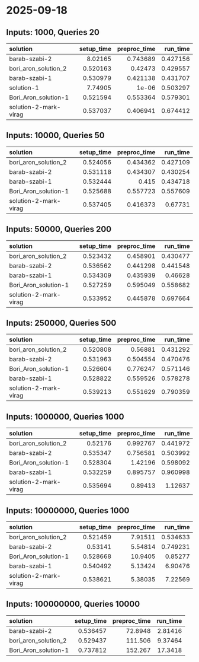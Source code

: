 # 2025-09-18

## Inputs: 1000, Queries 20

| solution              |   setup_time |   preproc_time |   run_time |
|:----------------------|-------------:|---------------:|-----------:|
| barab-szabi-2         |     8.02165  |       0.743689 |   0.427156 |
| bori_aron_solution_2  |     0.520163 |       0.42473  |   0.429557 |
| barab-szabi-1         |     0.530979 |       0.421138 |   0.431707 |
| solution-1            |     7.74905  |       1e-06    |   0.503297 |
| Bori_Aron_solution-1  |     0.521594 |       0.553364 |   0.579301 |
| solution-2-mark-virag |     0.537037 |       0.406941 |   0.674412 |

## Inputs: 10000, Queries 50

| solution              |   setup_time |   preproc_time |   run_time |
|:----------------------|-------------:|---------------:|-----------:|
| bori_aron_solution_2  |     0.524056 |       0.434362 |   0.427109 |
| barab-szabi-2         |     0.531118 |       0.434307 |   0.430254 |
| barab-szabi-1         |     0.532444 |       0.415    |   0.434718 |
| Bori_Aron_solution-1  |     0.525688 |       0.557723 |   0.557609 |
| solution-2-mark-virag |     0.537405 |       0.416373 |   0.67731  |

## Inputs: 50000, Queries 200

| solution              |   setup_time |   preproc_time |   run_time |
|:----------------------|-------------:|---------------:|-----------:|
| bori_aron_solution_2  |     0.523432 |       0.458901 |   0.430477 |
| barab-szabi-2         |     0.536562 |       0.441298 |   0.441548 |
| barab-szabi-1         |     0.534309 |       0.435939 |   0.46628  |
| Bori_Aron_solution-1  |     0.527259 |       0.595049 |   0.558682 |
| solution-2-mark-virag |     0.533952 |       0.445878 |   0.697664 |

## Inputs: 250000, Queries 500

| solution              |   setup_time |   preproc_time |   run_time |
|:----------------------|-------------:|---------------:|-----------:|
| bori_aron_solution_2  |     0.520808 |       0.56881  |   0.431292 |
| barab-szabi-2         |     0.531963 |       0.504554 |   0.470476 |
| Bori_Aron_solution-1  |     0.526604 |       0.776247 |   0.571146 |
| barab-szabi-1         |     0.528822 |       0.559526 |   0.578278 |
| solution-2-mark-virag |     0.539213 |       0.551629 |   0.790359 |

## Inputs: 1000000, Queries 1000

| solution              |   setup_time |   preproc_time |   run_time |
|:----------------------|-------------:|---------------:|-----------:|
| bori_aron_solution_2  |     0.52176  |       0.992767 |   0.441972 |
| barab-szabi-2         |     0.535347 |       0.756581 |   0.503992 |
| Bori_Aron_solution-1  |     0.528304 |       1.42196  |   0.598092 |
| barab-szabi-1         |     0.532259 |       0.895757 |   0.960998 |
| solution-2-mark-virag |     0.535694 |       0.89413  |   1.12637  |

## Inputs: 10000000, Queries 1000

| solution              |   setup_time |   preproc_time |   run_time |
|:----------------------|-------------:|---------------:|-----------:|
| bori_aron_solution_2  |     0.521459 |        7.91511 |   0.534633 |
| barab-szabi-2         |     0.53141  |        5.54814 |   0.749231 |
| Bori_Aron_solution-1  |     0.528668 |       10.9405  |   0.85277  |
| barab-szabi-1         |     0.540492 |        5.13424 |   6.90476  |
| solution-2-mark-virag |     0.538621 |        5.38035 |   7.22569  |

## Inputs: 100000000, Queries 10000

| solution             |   setup_time |   preproc_time |   run_time |
|:---------------------|-------------:|---------------:|-----------:|
| barab-szabi-2        |     0.536457 |        72.8948 |    2.81416 |
| bori_aron_solution_2 |     0.529437 |       111.506  |    9.37464 |
| Bori_Aron_solution-1 |     0.737812 |       152.267  |   17.3418  |